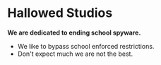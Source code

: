 # Hallowed Studios

**We are dedicated to ending school spyware.**

- We like to bypass school enforced restrictions.
- Don't expect much we are not the best.

